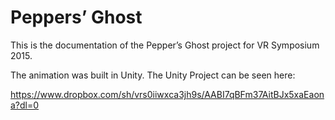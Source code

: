 # Peppers’ Ghost

This is the documentation of the Pepper’s Ghost project for VR Symposium 2015.

The animation was built in Unity. The Unity Project can be seen here:

https://www.dropbox.com/sh/vrs0iiwxca3jh9s/AABI7qBFm37AitBJx5xaEaona?dl=0